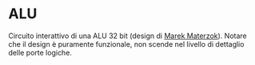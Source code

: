 # ALU

Circuito interattivo di una ALU 32 bit (design di [Marek Materzok](https://github.com/tilk)). Notare che il design è puramente funzionale, non scende nel livello di dettaglio delle porte logiche.

<div id="sheas_container_alu"><div style="width:100%; height:100%"><div class="loader"></div></div></div>
